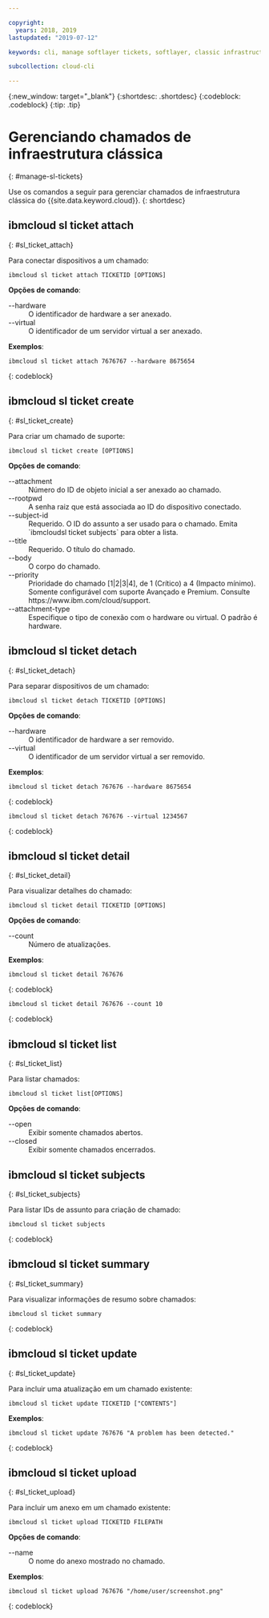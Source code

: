 ```yaml
---

copyright:
  years: 2018, 2019
lastupdated: "2019-07-12"

keywords: cli, manage softlayer tickets, softlayer, classic infrastructure, user management, ibmcloud sl ticket

subcollection: cloud-cli

---
```


{:new_window: target="_blank"}
{:shortdesc: .shortdesc}
{:codeblock: .codeblock}
{:tip: .tip}

# Gerenciando chamados de infraestrutura clássica
{: #manage-sl-tickets}

Use os comandos a seguir para gerenciar chamados de infraestrutura clássica do {{site.data.keyword.cloud}}.
{: shortdesc}

## ibmcloud sl ticket attach
{: #sl_ticket_attach} 

Para conectar dispositivos a um chamado:
```
ibmcloud sl ticket attach TICKETID [OPTIONS]
```

<strong>Opções de comando</strong>:
<dl>
<dt>--hardware</dt>
<dd>O identificador de hardware a ser anexado.</dd>
<dt>--virtual</dt>
<dd>O identificador de um servidor virtual a ser anexado.</dd>
</dl>

**Exemplos**:
```
ibmcloud sl ticket attach 7676767 --hardware 8675654
```
{: codeblock}

## ibmcloud sl ticket create
{: #sl_ticket_create} 

Para criar um chamado de suporte:
```
ibmcloud sl ticket create [OPTIONS]
```

<strong>Opções de comando</strong>:
<dl>
<dt>--attachment</dt>
<dd>Número do ID de objeto inicial a ser anexado ao chamado.</dd>
<dt>--rootpwd</dt>
<dd>A senha raiz que está associada ao ID do dispositivo conectado.</dd>
<dt>--subject-id</dt>
<dd>Requerido. O ID do assunto a ser usado para o chamado. Emita `ibmcloudsl ticket subjects` para obter a lista.</dd>
<dt>--title</dt>
<dd>Requerido. O título do chamado.</dd>
<dt>--body</dt>
<dd>O corpo do chamado.</dd>
<dt>--priority</dt>
<dd>Prioridade do chamado [1|2|3|4], de 1 (Crítico) a 4 (Impacto mínimo). Somente configurável com suporte Avançado e Premium. Consulte https://www.ibm.com/cloud/support.</dd>
<dt>--attachment-type</dt>
<dd>Especifique o tipo de conexão com o hardware ou virtual. O padrão é hardware.</dd>
</dl>

## ibmcloud sl ticket detach 
{: #sl_ticket_detach} 

Para separar dispositivos de um chamado:
```
ibmcloud sl ticket detach TICKETID [OPTIONS]
```

<strong>Opções de comando</strong>:
<dl>
<dt>--hardware</dt>
<dd>O identificador de hardware a ser removido.</dd>
<dt>--virtual</dt>
<dd>O identificador de um servidor virtual a ser removido.</dd>
</dl>

**Exemplos**:
```
ibmcloud sl ticket detach 767676 --hardware 8675654
```
{: codeblock}

```
ibmcloud sl ticket detach 767676 --virtual 1234567
```
{: codeblock}

## ibmcloud sl ticket detail 
{: #sl_ticket_detail} 

Para visualizar detalhes do chamado:
```
ibmcloud sl ticket detail TICKETID [OPTIONS]
```

<strong>Opções de comando</strong>:
<dl>
<dt>--count</dt>
<dd>Número de atualizações.</dd>
</dl>

**Exemplos**:
```
ibmcloud sl ticket detail 767676
```
{: codeblock}

```
ibmcloud sl ticket detail 767676 --count 10
```
{: codeblock}

## ibmcloud sl ticket list 
{: #sl_ticket_list} 

Para listar chamados:
```
ibmcloud sl ticket list[OPTIONS]
```

<strong>Opções de comando</strong>:
<dl>
<dt>--open</dt>
<dd>Exibir somente chamados abertos.</dd>
<dt>--closed</dt>
<dd>Exibir somente chamados encerrados.</dd>
</dl>

## ibmcloud sl ticket subjects 
{: #sl_ticket_subjects} 

Para listar IDs de assunto para criação de chamado:
```
ibmcloud sl ticket subjects
```
{: codeblock}

## ibmcloud sl ticket summary 
{: #sl_ticket_summary} 

Para visualizar informações de resumo sobre chamados:
```
ibmcloud sl ticket summary
```
{: codeblock}

## ibmcloud sl ticket update 
{: #sl_ticket_update} 

Para incluir uma atualização em um chamado existente:
```
ibmcloud sl ticket update TICKETID ["CONTENTS"]
```

**Exemplos**:
```
ibmcloud sl ticket update 767676 "A problem has been detected."
```
{: codeblock}

## ibmcloud sl ticket upload 
{: #sl_ticket_upload} 

Para incluir um anexo em um chamado existente:
```
ibmcloud sl ticket upload TICKETID FILEPATH
```

<strong>Opções de comando</strong>:
<dl>
<dt>--name</dt>
<dd>O nome do anexo mostrado no chamado.</dd>
</dl>

**Exemplos**:
```
ibmcloud sl ticket upload 767676 "/home/user/screenshot.png"
```
{: codeblock}

